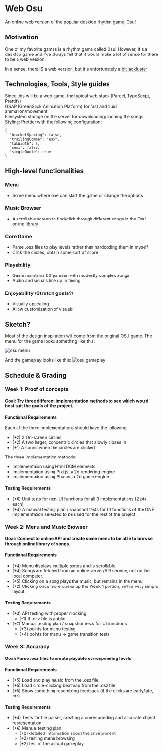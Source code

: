 # Web Osu
An online web version of the popular desktop rhythm game, Osu!


## Motivation
One of my favorite games is a rhythm game called Osu! However, it's a desktop game and I've
always felt that it would make a lot of sense for there to be a web version.

In a sense, there IS a web version, but it's unfortunately a [bit lackluster](https://www.osu-web.com/)


## Technologies, Tools, Style guides
Since this will be a web game, the typical web stack (Parcel, TypeScript, Prettify)  
GSAP (GreenSock Animation Platform) for fast and fluid animation/movement  
Filesystem storage on the server for downloading/caching the songs  
Styling: Prettier with the following configuration:
```
{
  "bracketSpacing": false,
  "trailingComma": "es5",
  "tabWidth": 2,
  "semi": false,
  "singleQuote": true
}
```

## High-level functionalities
### Menu
 - Some menu where one can start the game or change the options
### Music Browser
 - A scrollable screen to find/click through different songs in the Osu! online library
### Core Game
 - Parse .osz files to play levels rather than hardcoding them in myself 
 - Click the circles, obtain some sort of score 
### Playability
 - Game maintains 60fps even with modestly complex songs
 - Audio and visuals line up in timing
### Enjoyability (Stretch goals?)
 - Visually appealing
 - Allow customization of visuals
## Sketch?
Most of the design inspiration will come from the original OSU game. The menu for the game looks something like this:

![osu menu](https://user-images.githubusercontent.com/30797591/43987228-e971dde8-9d47-11e8-944d-0bc0aacd23e2.jpg)



And the gameplay looks like this:
![osu gameplay](https://i.ppy.sh/6533010aef9b1b2834079d011a3219d1db3f0c38/68747470733a2f2f6f73752e7070792e73682f73732f3130373132343034)

## Schedule & Grading
### Week 1: Proof of concepts
#### Goal: Try three different implementation methods to see which would best suit the goals of the project.

#### Functional Requirements 
Each of the three implementations should have the following:

- (+2) 2 On-screen circles
- (+2) A two larger, concentric circles that slowly closes in
- (+1) A sound when the circles are clicked

The three implementation methods:
- Implementaion using Html DOM elements
- Implementation using Pixi.js, a 2d rendering engine
- Implementation using Phaser, a 2d game engine

#### Testing Requirements
- (+6) Unit tests for non-UI functions for all 3 implementations (2 pts each)
- (+4) A manual testing plan / snapshot tests for UI functions of the ONE implementation 
selected to be used for the rest of the project.

### Week 2: Menu and Music Browser
#### Goal: Connect to online API and create some menu to be able to browse through online library of songs.

#### Functional Requirements 
- (+4) Menu displays multiple songs and is scrollable
- (+4) Songs are fetched from an online server/API service, not on the local computer. 
- (+5) Clicking on a song plays the music, but remains in the menu
- (+2) Clicking once more opens up the Week 1 portion, with a very simple layout.
#### Testing Requirements 
- (+3) API testing with proper mocking
    - (-1) If .env file is public
- (+7) Manual testing plan / snapshot tests for UI functions
    - (+3) points for menu testing
    - (+4) points for menu -> game transition tests

### Week 3: Accuracy
#### Goal: Parse .osz files to create playable corresponding levels

#### Functional Requirements 
- (+5) Load and play music from the .osz file
- (+5) Load circle-clicking beatmap from the .osz file
- (+5) Show something resembling feedback (if the clicks are early/late, etc)
#### Testing Requirements 
- (+4) Tests for file parser, creating a corresponding and accurate object representation.
- (+6) Manual testing plan 
    - (+2) detailed information about the environment
    - (+2) testing menu browsing
    - (+2) test of the actual gameplay 
